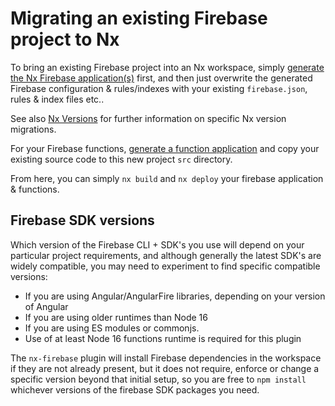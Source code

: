 # Migrating an existing Firebase project to Nx

To bring an existing Firebase project into an Nx workspace, simply [generate the Nx Firebase application(s)](./nx-firebase-applications.md) first, and then just overwrite the generated Firebase configuration & rules/indexes with your existing `firebase.json`, rules & index files etc..

See also [Nx Versions](nx-versions.md) for further information on specific Nx version migrations.

For your Firebase functions, [generate a function application](./nx-firebase-functions.md) and copy your existing source code to this new project `src` directory.

From here, you can simply `nx build` and `nx deploy` your firebase application & functions.

## Firebase SDK versions

Which version of the Firebase CLI + SDK's you use will depend on your particular project requirements, and although generally the latest SDK's are widely compatible, you may need to experiment to find specific compatible versions:

- If you are using Angular/AngularFire libraries, depending on your version of Angular
- If you are using older runtimes than Node 16
- If you are using ES modules or commonjs.
- Use of at least Node 16 functions runtime is required for this plugin

The `nx-firebase` plugin will install Firebase dependencies in the workspace if they are not already present, but it does not require, enforce or change a specific version beyond that initial setup, so you are free to `npm install` whichever versions of the firebase SDK packages you need.
